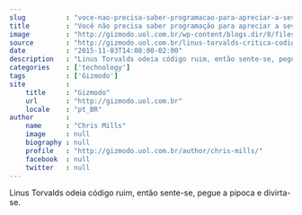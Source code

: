 ```yaml
---
slug          : "voce-nao-precisa-saber-programacao-para-apreciar-a-severa-critica-que-o-pai-do-linux-fez"
title         : "Você não precisa saber programação para apreciar a severa crítica que o pai do Linux fez"
image         : "http://gizmodo.uol.com.br/wp-content/blogs.dir/8/files/2012/06/fuckyou.png"
source        : "http://gizmodo.uol.com.br/linus-torvalds-critica-codigo/"
date          : "2015-11-03T14:08:00-02:00"
description   : "Linus Torvalds odeia código ruim, então sente-se, pegue a pipoca e divirta-se."
categories    : ['technology']
tags          : ['Gizmodo']
site          :
    title     : "Gizmodo"
    url       : "http://gizmodo.uol.com.br"
    locale    : "pt_BR"
author        :
    name      : "Chris Mills"
    image     : null
    biography : null
    profile   : "http://gizmodo.uol.com.br/author/chris-mills/"
    facebook  : null
    twitter   : null
---
```


Linus Torvalds odeia código ruim, então sente-se, pegue a pipoca e divirta-se.
